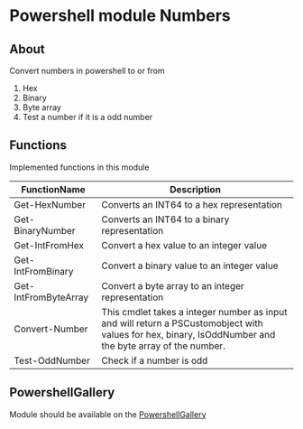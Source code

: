 # Powershell module **Numbers**

## About

Convert numbers in powershell to or from

1. Hex
2. Binary
3. Byte array
4. Test a number if it is a odd number

## Functions

Implemented functions in this module

FunctionName | Description
------------ | -------------
Get-HexNumber | Converts an INT64 to a hex representation
Get-BinaryNumber | Converts an INT64 to a binary representation
Get-IntFromHex | Convert a hex value to an integer value
Get-IntFromBinary | Convert a binary value to an integer value
Get-IntFromByteArray | Convert a byte array to an integer representation
Convert-Number | This cmdlet takes a integer number as input and will return a PSCustomobject with values for hex, binary, IsOddNumber and the byte array of the number. 
Test-OddNumber | Check if a number is odd

## PowershellGallery

Module should be available on the [PowershellGallery](http://www.powershellgallery.com/)